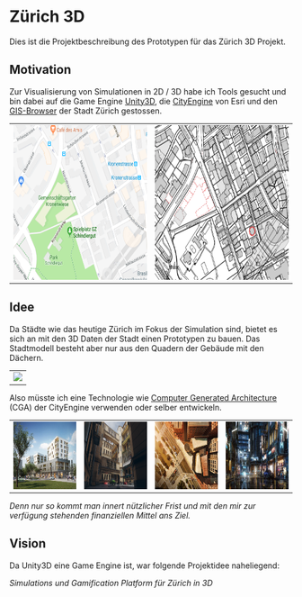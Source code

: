 # Zürich 3D
Dies ist die Projektbeschreibung des Prototypen für das Zürich 3D Projekt.


## Motivation
Zur Visualisierung von Simulationen in 2D / 3D habe ich Tools gesucht und bin dabei auf die Game Engine [Unity3D](https://unity3d.com/unity), die [CityEngine](https://www.esri.ch/de/produkte/cityengine) von Esri und den [GIS-Browser](https://maps.zh.ch) der Stadt Zürich gestossen. 

<table style="width:100%">
  <tr>
    <td><img src="Schindlerpark.png" width="350" height="275"></td>
    <td><img src="Schindlerpark-GIS.png" width="350" height="275"></td> 
  </tr>
</table>

## Idee
Da Städte wie das heutige Zürich im Fokus der Simulation sind, bietet es sich an mit den 3D Daten der Stadt einen Prototypen zu bauen. Das Stadtmodell besteht aber nur aus den Quadern der Gebäude mit den Dächern. 

<table style="width:100%">
  <tr>
    <td><img src="https://user-images.githubusercontent.com/11026671/47834942-f6822e80-dda1-11e8-980c-832891336d0f.png" height="375"></td> 
  </tr>
</table>

Also müsste ich eine Technologie wie [Computer Generated Architecture](https://cehelp.esri.com/help/index.jsp?topic=/com.procedural.cityengine.help/html/manual/cga/basics/toc.html) (CGA) der CityEngine verwenden oder selber entwickeln. 
		<table style="width:100%">
  			<tr>
   				 <td><img src="aussen-1.jpg" height="120" width="180"></td> 
   				 <td><img src="innenhof-1.png" height="120" width="180"></td> 
   				 <td><img src="architektur.jpg" height="120" width="180"></td> 
  				 <td><img src="nacht.jpg" height="120" width="180"></td> 
  			<tr>
		</table>

*Denn nur so kommt man innert nützlicher Frist und mit den mir zur verfügung stehenden finanziellen Mittel ans Ziel.* 

## Vision
Da Unity3D eine Game Engine ist, war folgende Projektidee naheliegend:

*Simulations und Gamification Platform für Zürich in 3D*





